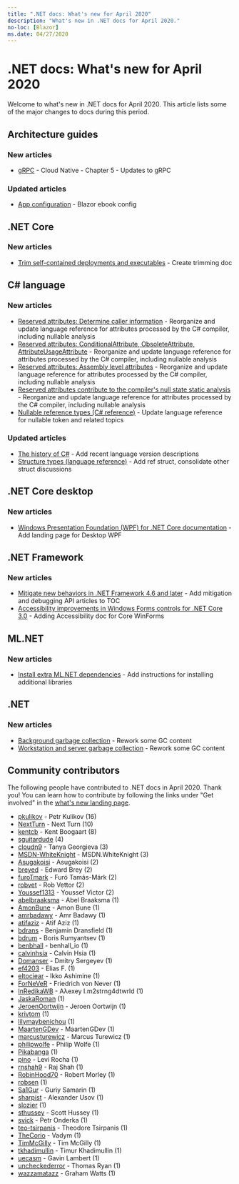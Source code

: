 ```yaml
---
title: ".NET docs: What's new for April 2020"
description: "What's new in .NET docs for April 2020."
no-loc: [Blazor]
ms.date: 04/27/2020
---
```


# .NET docs: What's new for April 2020

Welcome to what's new in .NET docs for April 2020. This article lists some of the major changes to docs during this period.

## Architecture guides

### New articles

- [gRPC](../architecture/cloud-native/grpc.md) - Cloud Native - Chapter 5 - Updates to gRPC

### Updated articles

- [App configuration](../architecture/blazor-for-web-forms-developers/config.md) - Blazor ebook config

## .NET Core

### New articles

- [Trim self-contained deployments and executables](../core/deploying/trim-self-contained.md) - Create trimming doc

## C# language

### New articles

- [Reserved attributes: Determine caller information](../csharp/language-reference/attributes/caller-information.md) - Reorganize and update language reference for attributes processed by the C# compiler, including nullable analysis
- [Reserved attributes: ConditionalAttribute, ObsoleteAttribute, AttributeUsageAttribute](../csharp/language-reference/attributes/general.md) - Reorganize and update language reference for attributes processed by the C# compiler, including nullable analysis
- [Reserved attributes: Assembly level attributes](../csharp/language-reference/attributes/global.md) - Reorganize and update language reference for attributes processed by the C# compiler, including nullable analysis
- [Reserved attributes contribute to the compiler's null state static analysis](../csharp/language-reference/attributes/nullable-analysis.md) - Reorganize and update language reference for attributes processed by the C# compiler, including nullable analysis
- [Nullable reference types (C# reference)](../csharp/language-reference/builtin-types/nullable-reference-types.md) - Update language reference for nullable token and related topics

### Updated articles

- [The history of C\#](../csharp/whats-new/csharp-version-history.md) - Add recent language version descriptions
- [Structure types (language reference)](../csharp/language-reference/builtin-types/struct.md) - Add ref struct, consolidate other struct discussions

## .NET Core desktop

### New articles

- [Windows Presentation Foundation (WPF) for .NET Core documentation](../desktop-wpf/index.yml) - Add landing page for Desktop WPF

## .NET Framework

### New articles

- [Mitigate new behaviors in .NET Framework 4.6 and later](../framework/migration-guide/mitigations.md) - Add mitigation and debugging API articles to TOC
- [Accessibility improvements in Windows Forms controls for .NET Core 3.0](../framework/winforms/windows-forms-accessibility-improvements.md) - Adding Accessibility doc for Core WinForms

## ML.NET

### New articles

- [Install extra ML.NET dependencies](../machine-learning/how-to-guides/install-extra-dependencies.md) - Add instructions for installing additional libraries

## .NET

### New articles

- [Background garbage collection](../standard/garbage-collection/background-gc.md) - Rework some GC content
- [Workstation and server garbage collection](../standard/garbage-collection/workstation-server-gc.md) - Rework some GC content

## Community contributors

The following people have contributed to .NET docs in April 2020. Thank you! You can learn how to contribute by following the links under "Get involved" in the [what's new landing page](index.yml).

- [pkulikov](https://github.com/pkulikov) - Petr Kulikov (16)
- [NextTurn](https://github.com/NextTurn) - Next Turn (10)
- [kentcb](https://github.com/kentcb) - Kent Boogaart (8)
- [sguitardude](https://github.com/sguitardude) (4)
- [cloudn9](https://github.com/cloudn9) - Tanya Georgieva (3)
- [MSDN-WhiteKnight](https://github.com/MSDN-WhiteKnight) - MSDN.WhiteKnight (3)
- [Asugakoisi](https://github.com/Asugakoisi) - Asugakoisi (2)
- [breyed](https://github.com/breyed) - Edward Brey (2)
- [furoTmark](https://github.com/furoTmark) -  Furó Tamás-Márk (2)
- [robvet](https://github.com/robvet) - Rob Vettor (2)
- [Youssef1313](https://github.com/Youssef1313) - Youssef Victor (2)
- [abelbraaksma](https://github.com/abelbraaksma) - Abel Braaksma (1)
- [AmonBune](https://github.com/AmonBune) - Amon Bune (1)
- [amrbadawy](https://github.com/amrbadawy) - Amr Badawy (1)
- [atifaziz](https://github.com/atifaziz) - Atif Aziz (1)
- [bdrans](https://github.com/bdrans) - Benjamin Dransfield (1)
- [bdrum](https://github.com/bdrum) - Boris Rumyantsev (1)
- [benbhall](https://github.com/benbhall) - benhall_io (1)
- [calvinhsia](https://github.com/calvinhsia) - Calvin Hsia (1)
- [Domanser](https://github.com/Domanser) - Dmitry Sergeyev (1)
- [ef4203](https://github.com/ef4203) - Elias F. (1)
- [eltociear](https://github.com/eltociear) - Ikko Ashimine (1)
- [ForNeVeR](https://github.com/ForNeVeR) - Friedrich von Never (1)
- [InRedikaWB](https://github.com/InRedikaWB) - Aλexey I.m2strng4dtwrld (1)
- [JaskaRoman](https://github.com/JaskaRoman) (1)
- [JeroenOortwijn](https://github.com/JeroenOortwijn) - Jeroen Oortwijn (1)
- [krivtom](https://github.com/krivtom) (1)
- [lilymaybenichou](https://github.com/lilymaybenichou) (1)
- [MaartenGDev](https://github.com/MaartenGDev) - MaartenGDev (1)
- [marcusturewicz](https://github.com/marcusturewicz) - Marcus Turewicz (1)
- [philipwolfe](https://github.com/philipwolfe) - Philip Wolfe (1)
- [Pikabanga](https://github.com/Pikabanga) (1)
- [pino](https://github.com/pino) - Levi Rocha (1)
- [rnshah9](https://github.com/rnshah9) - Raj Shah (1)
- [RobinHood70](https://github.com/RobinHood70) - Robert Morley (1)
- [robsen](https://github.com/robsen) (1)
- [Sa1Gur](https://github.com/Sa1Gur) - Guriy Samarin (1)
- [sharpist](https://github.com/sharpist) - Alexander Usov (1)
- [slozier](https://github.com/slozier) (1)
- [sthussey](https://github.com/sthussey) - Scott Hussey (1)
- [svick](https://github.com/svick) - Petr Onderka (1)
- [teo-tsirpanis](https://github.com/teo-tsirpanis) - Theodore Tsirpanis (1)
- [TheCorio](https://github.com/TheCorio) - Vadym (1)
- [TimMcGilly](https://github.com/TimMcGilly) - Tim McGilly (1)
- [tkhadimullin](https://github.com/tkhadimullin) - Timur Khadimullin (1)
- [uecasm](https://github.com/uecasm) - Gavin Lambert (1)
- [uncheckederror](https://github.com/uncheckederror) - Thomas Ryan (1)
- [wazzamatazz](https://github.com/wazzamatazz) - Graham Watts (1)

